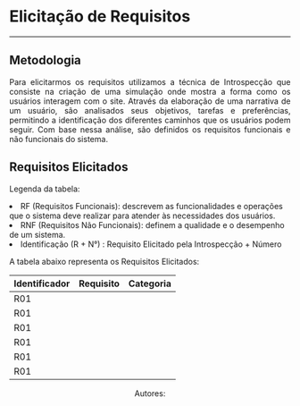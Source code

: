 # **Elicitação de Requisitos**
<hr style="border: 0; height: 1px; background-color: #000000;">

## **Metodologia**
<p align="justify">Para elicitarmos os requisitos utilizamos a técnica de Introspecção que consiste na criação de uma simulação onde mostra a forma como os usuários interagem com o site. Através da elaboração de uma narrativa de um usuário, são analisados seus objetivos, tarefas e preferências, permitindo a identificação dos diferentes caminhos que os usuários podem seguir. Com base nessa análise, são definidos os requisitos funcionais e não funcionais do sistema. 
</p>

## **Requisitos Elicitados**
<p align="justify">Legenda da tabela: 
<li> RF (Requisitos Funcionais): descrevem as funcionalidades e operações que o sistema deve realizar para atender às necessidades dos usuários. </li>
<li> RNF (Requisitos Não Funcionais): definem a qualidade e o desempenho de um sistema. </li>
<li> Identificação (R + N°) : Requisito Elicitado pela Introspecção + Número
</p>
<p align="justify">A tabela abaixo representa os Requisitos Elicitados:
</p>

| Identificador | Requisito | Categoria | 
| ------------- | -------------------- | --------- | 
|R01|  |  |
|R01|  |  |
|R01|  |  |
|R01|  |  |
|R01|  |  |
|R01|  |  |

<center>Autores: </center>
